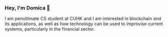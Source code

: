 ### Hey, I'm Domica 👋

I am penultimate CS student at CUHK and I am interested in blockchain and its applications, as well as how technology can be used to improvise current systems, particularly in the financial sector.
